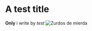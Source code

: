 # A test title
**Only** i write by _test_
![Zurdos de mierda](https://i.ytimg.com/vi/is1f657Zx70/maxresdefault.jpg)
